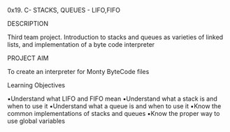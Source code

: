 0x19. C- STACKS, QUEUES - LIFO,FIFO

DESCRIPTION 

Third team project. Introduction to stacks and queues as varieties of linked lists, and implementation of a byte code interpreter

PROJECT AIM

To create an interpreter for Monty ByteCode files

Learning Objectives

▪︎Understand what LIFO and FIFO mean
▪︎Understand what a stack is and when to use it
▪︎Understand what a queue is and when to use it
▪︎Know the common implementations of stacks and queues
▪︎Know the proper way to use global variables
